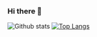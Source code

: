 ### Hi there 👋

<!--
**MatheusXavier15/MatheusXavier15** is a ✨ _special_ ✨ repository because its `README.md` (this file) appears on your GitHub profile.

Here are some ideas to get you started:

- 🔭 I’m currently working on ...
- 🌱 I’m currently learning ...
- 👯 I’m looking to collaborate on ...
- 🤔 I’m looking for help with ...
- 💬 Ask me about ...
- 📫 How to reach me: ...
- 😄 Pronouns: ...
- ⚡ Fun fact: ...
-->

![Github stats](https://github-readme-stats.vercel.app/api?username=MatheusXavier15&show_icons=true&theme=tokyonight&rank_icon=github)
[![Top Langs](https://github-readme-stats.vercel.app/api/top-langs/?username=MatheusXavier15&layout=compact)](https://github.com/anuraghazra/github-readme-stats)
